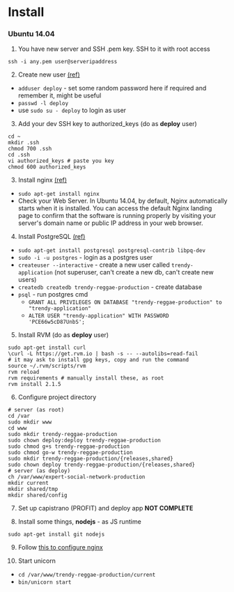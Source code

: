 Install
=======

### Ubuntu 14.04

1. You have new server and SSH .pem key. SSH to it with root access
```
ssh -i any.pem user@serveripaddress
````

2. Create new user [(ref)][capistrano:auth]
  * `adduser deploy` - set some random password here if required and remember it, might be useful
  * `passwd -l deploy`
  * use `sudo su - deploy` to login as user

3. Add your dev SSH key to authorized_keys (do as **deploy** user)
```
cd ~
mkdir .ssh
chmod 700 .ssh
cd .ssh
vi authorized_keys # paste you key
chmod 600 authorized_keys 
```

3. Install nginx [(ref)][nginx:install]
  * `sudo apt-get install nginx`
  * Check your Web Server. In Ubuntu 14.04, by default, Nginx automatically starts when it is installed. You can access the default Nginx landing page to confirm that the software is running properly by visiting your server's domain name or public IP address in your web browser.

4. Install PostgreSQL [(ref)][postgres:install]
  * `sudo apt-get install postgresql postgresql-contrib libpq-dev`
  * `sudo -i -u postgres` - login as a postgres user
  * `createuser --interactive` - create a new user  called `trendy-application` (not superuser, can't create a new db, can't create new users)
  * `createdb createdb trendy-reggae-production` - create database
  * `psql` - run postgres cmd
    * `GRANT ALL PRIVILEGES ON DATABASE "trendy-reggae-production" to "trendy-application"`
    * `ALTER USER "trendy-application" WITH PASSWORD 'PCE66w5cD87UnbS';`

5. Install RVM (do as **deploy** user)
```
sudo apt-get install curl
\curl -L https://get.rvm.io | bash -s -- --autolibs=read-fail
# it may ask to install gpg keys, copy and run the command
source ~/.rvm/scripts/rvm
rvm reload
rvm requirements # manually install these, as root
rvm install 2.1.5
```
6. Configure project directory
```
# server (as root)
cd /var
sudo mkdir www
cd www
sudo mkdir trendy-reggae-production
sudo chown deploy:deploy trendy-reggae-production
sudo chmod g+s trendy-reggae-production
sudo chmod go-w trendy-reggae-production
sudo mkdir trendy-reggae-production/{releases,shared}
sudo chown deploy trendy-reggae-production/{releases,shared}
# server (as deploy)
ch /var/www/expert-social-network-production
mkdir current
mkdir shared/tmp
mkdir shared/config
```

7. Set up capistrano (PROFIT) and deploy app **NOT COMPLETE**

8. Install some things, **nodejs** - as JS runtime
```
sudo apt-get install git nodejs
```
9. Follow [this to configure nginx](https://bitbucket.org/ikantam/trendy-reggae/wiki/nginx%20virtualhost%20configuration)

10. Start unicorn
  * `cd /var/www/trendy-reggae-production/current`
  * `bin/unicorn start`


[nginx:install]: https://www.digitalocean.com/community/tutorials/how-to-install-nginx-on-ubuntu-14-04-lts
[capistrano:auth]: http://capistranorb.com/documentation/getting-started/authentication-and-authorisation/
[postgres:install]: https://www.digitalocean.com/community/tutorials/how-to-install-and-use-postgresql-on-ubuntu-14-04